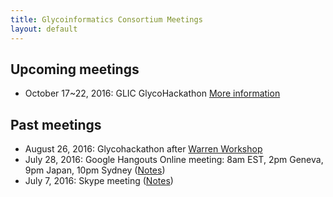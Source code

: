 ```yaml
---
title: Glycoinformatics Consortium Meetings
layout: default
---
```

<h2> Upcoming meetings</h2>
<ul>
<li> October 17~22, 2016: GLIC GlycoHackathon <a href="https://docs.google.com/document/d/1f9Y5TUy81zyo-DeWS7d0v3TKYi9sQKHIAkilMXKGzlE/edit">More information</a>
</ul>


<h2> Past meetings</h2>
<ul>
<li> August 26, 2016: Glycohackathon after <a href="http://warrenworkshop2016.glycoinfo.org">Warren Workshop</a>
<li> July 28, 2016: Google Hangouts Online meeting: 8am EST, 2pm Geneva, 9pm Japan, 10pm Sydney
(<a href="https://goo.gl/Ur22GK">Notes</a>)
<li> July 7, 2016: Skype meeting 
(<a href="https://goo.gl/vB6o0q">Notes</a>)
</ul>
